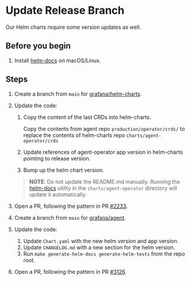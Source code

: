 # Update Release Branch

Our Helm charts require some version updates as well.

## Before you begin

1. Install [helm-docs](https://github.com/norwoodj/helm-docs) on macOS/Linux.

## Steps

1. Create a branch from `main` for [grafana/helm-charts](https://github.com/grafana/helm-charts).

2. Update the code:

    1. Copy the content of the last CRDs into helm-charts.
        
        Copy the contents from agent repo `production/operator/crds/` to replace the contents of helm-charts repo `charts/agent-operator/crds`
        
    2. Update references of agent-operator app version in helm-charts pointing to release version.
    3. Bump up the helm chart version.
    
    > **NOTE**: Do not update the README.md manually. Running the 
    > [helm-docs](https://github.com/norwoodj/helm-docs) utility in the `charts/agent-operator` 
    > directory will update it automatically.

3. Open a PR, following the pattern in PR [#2233](https://github.com/grafana/helm-charts/pull/2233).

4. Create a branch from `main` for [grafana/agent](https://github.com/grafana/agent).

5. Update the code:
    
    1. Update `Chart.yaml` with the new helm version and app version.
    2. Update `CHANGELOG.md` with a new section for the helm version.
    3. Run `make generate-helm-docs generate-helm-tests` from the repo root.

6. Open a PR, following the pattern in PR [#3126](https://github.com/grafana/agent/3126).